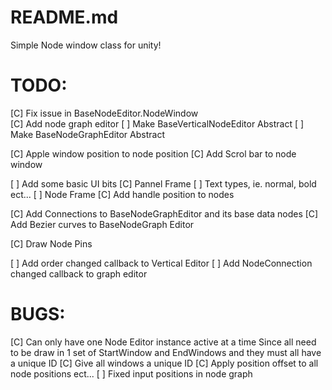 ﻿# README.md
Simple Node window class for unity!

# TODO:
[C] Fix issue in BaseNodeEditor.NodeWindow  
[C] Add node graph editor
[ ] Make BaseVerticalNodeEditor Abstract
[ ] Make BaseNodeGraphEditor Abstract

[C] Apple window position to node position 
[C] Add Scrol bar to node window

[ ] Add some basic UI bits
	[C] Pannel Frame
	[ ] Text types, ie. normal, bold ect...
	[ ] Node Frame
[C] Add handle position to nodes

[C] Add Connections to BaseNodeGraphEditor and its base data nodes
[C] Add Bezier curves to BaseNodeGraph Editor

[C] Draw Node Pins

[ ] Add order changed callback to Vertical Editor
[ ] Add NodeConnection changed callback to graph editor 

# BUGS:
[C] Can only have one Node Editor instance active at a time
	Since all need to be draw in 1 set of StartWindow and EndWindows
	and they must all have a unique ID
	[C] Give all windows a unique ID
	[C] Apply position offset to all node positions ect...
[ ] Fixed input positions in node graph